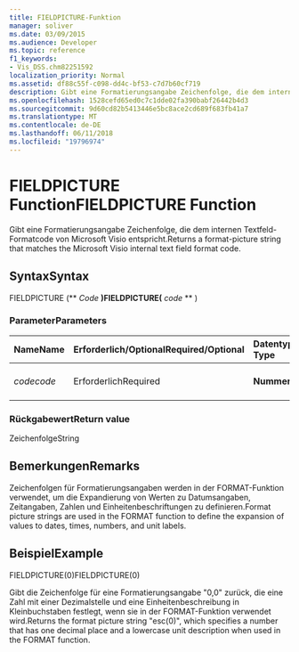 ```yaml
---
title: FIELDPICTURE-Funktion
manager: soliver
ms.date: 03/09/2015
ms.audience: Developer
ms.topic: reference
f1_keywords:
- Vis_DSS.chm82251592
localization_priority: Normal
ms.assetid: df88c55f-c098-dd4c-bf53-c7d7b60cf719
description: Gibt eine Formatierungsangabe Zeichenfolge, die dem internen Textfeld-Formatcode von Microsoft Visio entspricht.
ms.openlocfilehash: 1528cefd65ed0c7c1dde02fa390babf26442b4d3
ms.sourcegitcommit: 9d60cd82b5413446e5bc8ace2cd689f683fb41a7
ms.translationtype: MT
ms.contentlocale: de-DE
ms.lasthandoff: 06/11/2018
ms.locfileid: "19796974"
---
```

# <a name="fieldpicture-function"></a><span data-ttu-id="66d1a-103">FIELDPICTURE Function</span><span class="sxs-lookup"><span data-stu-id="66d1a-103">FIELDPICTURE Function</span></span>

<span data-ttu-id="66d1a-104">Gibt eine Formatierungsangabe Zeichenfolge, die dem internen Textfeld-Formatcode von Microsoft Visio entspricht.</span><span class="sxs-lookup"><span data-stu-id="66d1a-104">Returns a format-picture string that matches the Microsoft Visio internal text field format code.</span></span>
  
## <a name="syntax"></a><span data-ttu-id="66d1a-105">Syntax</span><span class="sxs-lookup"><span data-stu-id="66d1a-105">Syntax</span></span>

<span data-ttu-id="66d1a-106">FIELDPICTURE (** *Code* **)</span><span class="sxs-lookup"><span data-stu-id="66d1a-106">FIELDPICTURE(** *code* ** )</span></span> 
  
### <a name="parameters"></a><span data-ttu-id="66d1a-107">Parameter</span><span class="sxs-lookup"><span data-stu-id="66d1a-107">Parameters</span></span>

|<span data-ttu-id="66d1a-108">**Name**</span><span class="sxs-lookup"><span data-stu-id="66d1a-108">**Name**</span></span>|<span data-ttu-id="66d1a-109">**Erforderlich/Optional**</span><span class="sxs-lookup"><span data-stu-id="66d1a-109">**Required/Optional**</span></span>|<span data-ttu-id="66d1a-110">**Datentyp**</span><span class="sxs-lookup"><span data-stu-id="66d1a-110">**Data Type**</span></span>|<span data-ttu-id="66d1a-111">**Beschreibung**</span><span class="sxs-lookup"><span data-stu-id="66d1a-111">**Description**</span></span>|
|:-----|:-----|:-----|:-----|
| <span data-ttu-id="66d1a-112">_code_</span><span class="sxs-lookup"><span data-stu-id="66d1a-112">_code_</span></span> <br/> |<span data-ttu-id="66d1a-113">Erforderlich</span><span class="sxs-lookup"><span data-stu-id="66d1a-113">Required</span></span>  <br/> |<span data-ttu-id="66d1a-114">**Nummer**</span><span class="sxs-lookup"><span data-stu-id="66d1a-114">**Number**</span></span> <br/> | <span data-ttu-id="66d1a-115">Ein Textfeld-Formatcode.</span><span class="sxs-lookup"><span data-stu-id="66d1a-115">A text field format code.</span></span>  <br/> |
   
### <a name="return-value"></a><span data-ttu-id="66d1a-116">Rückgabewert</span><span class="sxs-lookup"><span data-stu-id="66d1a-116">Return value</span></span>

<span data-ttu-id="66d1a-117">Zeichenfolge</span><span class="sxs-lookup"><span data-stu-id="66d1a-117">String</span></span>
  
## <a name="remarks"></a><span data-ttu-id="66d1a-118">Bemerkungen</span><span class="sxs-lookup"><span data-stu-id="66d1a-118">Remarks</span></span>

<span data-ttu-id="66d1a-119">Zeichenfolgen für Formatierungsangaben werden in der FORMAT-Funktion verwendet, um die Expandierung von Werten zu Datumsangaben, Zeitangaben, Zahlen und Einheitenbeschriftungen zu definieren.</span><span class="sxs-lookup"><span data-stu-id="66d1a-119">Format picture strings are used in the FORMAT function to define the expansion of values to dates, times, numbers, and unit labels.</span></span>
  
## <a name="example"></a><span data-ttu-id="66d1a-120">Beispiel</span><span class="sxs-lookup"><span data-stu-id="66d1a-120">Example</span></span>

<span data-ttu-id="66d1a-121">FIELDPICTURE(0)</span><span class="sxs-lookup"><span data-stu-id="66d1a-121">FIELDPICTURE(0)</span></span> 
  
<span data-ttu-id="66d1a-122">Gibt die Zeichenfolge für eine Formatierungsangabe "0,0" zurück, die eine Zahl mit einer Dezimalstelle und eine Einheitenbeschreibung in Kleinbuchstaben festlegt, wenn sie in der FORMAT-Funktion verwendet wird.</span><span class="sxs-lookup"><span data-stu-id="66d1a-122">Returns the format picture string "esc(0)", which specifies a number that has one decimal place and a lowercase unit description when used in the FORMAT function.</span></span> 
  

